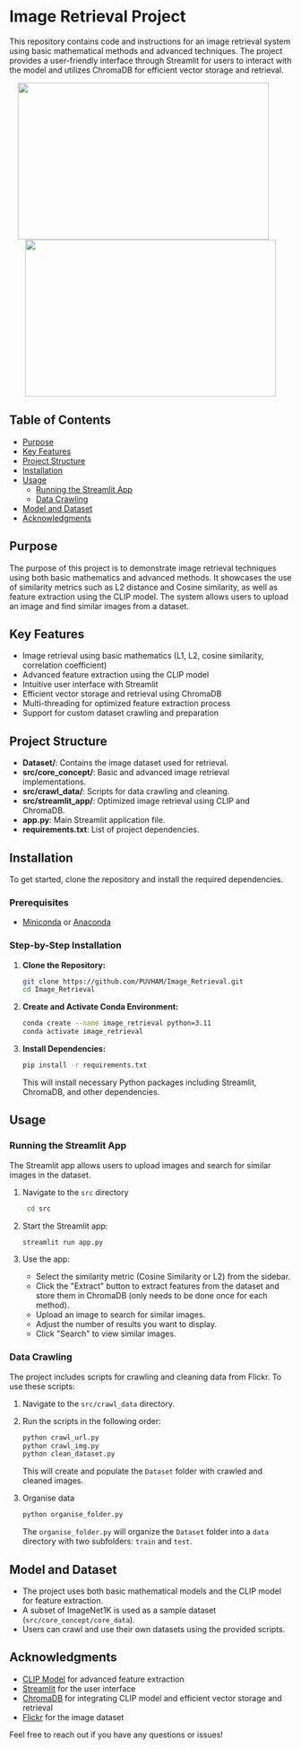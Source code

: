 # Image Retrieval Project

This repository contains code and instructions for an image retrieval system using basic mathematical methods and advanced techniques. The project provides a user-friendly interface through Streamlit for users to interact with the model and utilizes ChromaDB for efficient vector storage and retrieval.

<p align="center">
  <img src="https://drive.google.com/uc?export=view&id=1vehgkbYusOfYISu-HRjsbu1ZlFSgKvFa" width="448" height="280" style="margin-right: 5%;" />
  <img src="https://drive.google.com/uc?export=view&id=1AKdxsK5ik1paGlfwmR1v416pONerJgrc" width="448" height="280" />
</p>

## Table of Contents
- [Purpose](#purpose)
- [Key Features](#key-features)
- [Project Structure](#project-structure)
- [Installation](#installation)
- [Usage](#usage)
  - [Running the Streamlit App](#running-the-streamlit-app)
  - [Data Crawling](#data-crawling)
- [Model and Dataset](#model-and-dataset)
- [Acknowledgments](#acknowledgments)

## Purpose

The purpose of this project is to demonstrate image retrieval techniques using both basic mathematics and advanced methods. It showcases the use of similarity metrics such as L2 distance and Cosine similarity, as well as feature extraction using the CLIP model. The system allows users to upload an image and find similar images from a dataset.

## Key Features

- Image retrieval using basic mathematics (L1, L2, cosine similarity, correlation coefficient)
- Advanced feature extraction using the CLIP model
- Intuitive user interface with Streamlit
- Efficient vector storage and retrieval using ChromaDB
- Multi-threading for optimized feature extraction process
- Support for custom dataset crawling and preparation

## Project Structure

- **Dataset/**: Contains the image dataset used for retrieval.
- **src/core_concept/**: Basic and advanced image retrieval implementations.
- **src/crawl_data/**: Scripts for data crawling and cleaning.
- **src/streamlit_app/**: Optimized image retrieval using CLIP and ChromaDB.
- **app.py**: Main Streamlit application file.
- **requirements.txt**: List of project dependencies.

## Installation

To get started, clone the repository and install the required dependencies.

### Prerequisites

- [Miniconda](https://docs.conda.io/en/latest/miniconda.html) or [Anaconda](https://www.anaconda.com/products/distribution)

### Step-by-Step Installation

1. **Clone the Repository:**

    ```bash
    git clone https://github.com/PUVHAM/Image_Retrieval.git
    cd Image_Retrieval
    ```

2. **Create and Activate Conda Environment:**

    ```bash
    conda create --name image_retrieval python=3.11
    conda activate image_retrieval
    ```

3. **Install Dependencies:**

    ```bash
    pip install -r requirements.txt
    ```

    This will install necessary Python packages including Streamlit, ChromaDB, and other dependencies.

## Usage 

### Running the Streamlit App

The Streamlit app allows users to upload images and search for similar images in the dataset.
1. Navigate to the `src` directory

   ```bash
    cd src
    ```

2. Start the Streamlit app:

    ```bash
    streamlit run app.py
    ```

3. Use the app:
   - Select the similarity metric (Cosine Similarity or L2) from the sidebar.
   - Click the "Extract" button to extract features from the dataset and store them in ChromaDB (only needs to be done once for each method).
   - Upload an image to search for similar images.
   - Adjust the number of results you want to display.
   - Click "Search" to view similar images.

### Data Crawling

The project includes scripts for crawling and cleaning data from Flickr. To use these scripts:

1. Navigate to the `src/crawl_data` directory.
2. Run the scripts in the following order:

    ```bash
    python crawl_url.py
    python crawl_img.py
    python clean_dataset.py
    ```
    
    This will create and populate the `Dataset` folder with crawled and cleaned images.
3. Organise data
     ```bash
    python organise_folder.py
    ```

    The `organise_folder.py` will organize the `Dataset` folder into a `data` directory with two subfolders: `train` and `test`.


## Model and Dataset
- The project uses both basic mathematical models and the CLIP model for feature extraction.
- A subset of ImageNet1K is used as a sample dataset (`src/core_concept/core_data`).
- Users can crawl and use their own datasets using the provided scripts.

## Acknowledgments

- [CLIP Model](https://github.com/openai/CLIP) for advanced feature extraction
- [Streamlit](https://streamlit.io/) for the user interface
- [ChromaDB](https://www.trychroma.com/) for integrating CLIP model and efficient vector storage and retrieval
- [Flickr](https://flickr.com/) for the image dataset

Feel free to reach out if you have any questions or issues!
